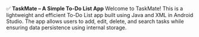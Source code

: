 ✅ **TaskMate – A Simple To-Do List App**
Welcome to TaskMate! This is a lightweight and efficient To-Do List app built using Java and XML in Android Studio. The app allows users to add, edit, delete, and search tasks while ensuring data persistence using internal storage.
